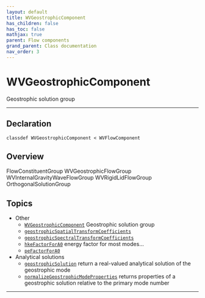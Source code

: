 ```yaml
---
layout: default
title: WVGeostrophicComponent
has_children: false
has_toc: false
mathjax: true
parent: Flow components
grand_parent: Class documentation
nav_order: 3
---
```


#  WVGeostrophicComponent

Geostrophic solution group


---

## Declaration

<div class="language-matlab highlighter-rouge"><div class="highlight"><pre class="highlight"><code>classdef WVGeostrophicComponent < WVFlowComponent</code></pre></div></div>

## Overview
  FlowConstituentGroup WVGeostrophicFlowGroup
  WVInternalGravityWaveFlowGroup
  WVRigidLidFlowGroup
  OrthogonalSolutionGroup
  


## Topics
+ Other
  + [`WVGeostrophicComponent`](/classes/flow-components/wvgeostrophiccomponent/wvgeostrophiccomponent.html) Geostrophic solution group
  + [`geostrophicSpatialTransformCoefficients`](/classes/flow-components/wvgeostrophiccomponent/geostrophicspatialtransformcoefficients.html) 
  + [`geostrophicSpectralTransformCoefficients`](/classes/flow-components/wvgeostrophiccomponent/geostrophicspectraltransformcoefficients.html) 
  + [`hkeFactorForA0`](/classes/flow-components/wvgeostrophiccomponent/hkefactorfora0.html) energy factor for most modes...
  + [`peFactorForA0`](/classes/flow-components/wvgeostrophiccomponent/pefactorfora0.html) 
+ Analytical solutions
  + [`geostrophicSolution`](/classes/flow-components/wvgeostrophiccomponent/geostrophicsolution.html) return a real-valued analytical solution of the geostrophic mode
  + [`normalizeGeostrophicModeProperties`](/classes/flow-components/wvgeostrophiccomponent/normalizegeostrophicmodeproperties.html) returns properties of a geostrophic solution relative to the primary mode number


---